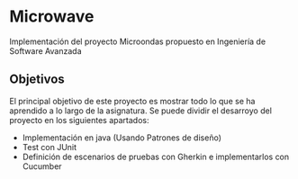 # Microwave

Implementación del proyecto Microondas propuesto en Ingeniería de Software Avanzada

## Objetivos
El principal objetivo de este proyecto es mostrar todo lo que se ha aprendido a lo largo de la asignatura. Se puede dividir el desarroyo del proyecto en los siguientes apartados:
- Implementación en java (Usando Patrones de diseño)
- Test con JUnit
- Definición de escenarios de pruebas con Gherkin e implementarlos con Cucumber